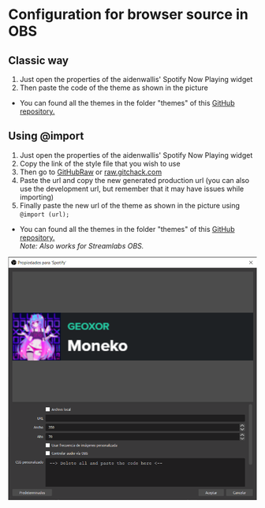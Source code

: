 # Configuration for browser source in OBS
## Classic way
1. Just open the properties of the aidenwallis' Spotify Now Playing widget
2. Then paste the code of the theme as shown in the picture
- You can found all the themes in the folder "themes" of this [GitHub repository.](../../themes)
## Using @import
1. Just open the properties of the aidenwallis' Spotify Now Playing widget
2. Copy the link of the style file that you wish to use
3. Then go to [GitHubRaw](https://githubraw.com) or [raw.gitchack.com](https://raw.githack.com)
4. Paste the url and copy the new generated production url (you can also use the development url, but remember that it may have issues while importing)
5. Finally paste the new url of the theme as shown in the picture using `@import (url);`
- You can found all the themes in the folder "themes" of this [GitHub repository.](../../themes)   
*Note: Also works for Streamlabs OBS.*   
<p align="center"><img src="../images/obs/properties.png"></p>
